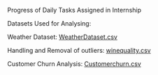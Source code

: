 Progress of Daily Tasks Assigned in Internship



Datasets Used for Analysing:

Weather Dataset:
[WeatherDataset.csv](https://github.com/user-attachments/files/16101077/WeatherDataset.csv)

Handling and Removal of outliers:
[winequality.csv](https://github.com/user-attachments/files/16128455/winequality.csv)

Customer Churn Analysis:
[Customerchurn.csv](https://github.com/user-attachments/files/16145338/Customerchurn.csv)
